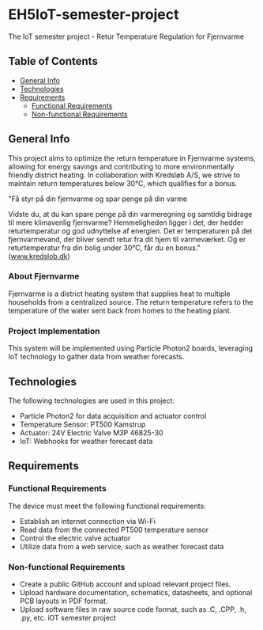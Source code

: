 # EH5IoT-semester-project
The IoT semester project - Retur Temperature Regulation for Fjernvarme
## Table of Contents
- [General Info](#general-info)
- [Technologies](#technologies)
- [Requirements](#requirements)
  - [Functional Requirements](#functional-requirements)
  - [Non-functional Requirements](#non-functional-requirements)

## General Info
This project aims to optimize the return temperature in Fjernvarme systems, allowing for energy savings and contributing to more environmentally friendly district heating. In collaboration with Kredsløb A/S, we strive to maintain return temperatures below 30°C, which qualifies for a bonus.

"Få styr på din fjernvarme og spar penge på din varme

Vidste du, at du kan spare penge på din varmeregning og samtidig bidrage til mere klimavenlig fjernvarme? Hemmeligheden ligger i det, der hedder returtemperatur og god udnyttelse af energien.
Det er temperaturen på det fjernvarmevand, der bliver sendt retur fra dit hjem til varmeværket.
Og er returtemperatur fra din bolig under 30°C, får du en bonus." (www.kredslob.dk)

### About Fjernvarme
Fjernvarme is a district heating system that supplies heat to multiple households from a centralized source. The return temperature refers to the temperature of the water sent back from homes to the heating plant.

### Project Implementation
This system will be implemented using Particle Photon2 boards, leveraging IoT technology to gather data from weather forecasts.

## Technologies
The following technologies are used in this project:
- Particle Photon2 for data acquisition and actuator control
- Temperature Sensor: PT500 Kamstrup
- Actuator: 24V Electric Valve M3P 46825-30
- IoT: Webhooks for weather forecast data

## Requirements
### Functional Requirements
The device must meet the following functional requirements:
- Establish an internet connection via Wi-Fi
- Read data from the connected PT500 temperature sensor
- Control the electric valve actuator
- Utilize data from a web service, such as weather forecast data

### Non-functional Requirements

- Create a public GitHub account and upload relevant project files.
- Upload hardware documentation, schematics, datasheets, and optional PCB layouts in PDF format.
- Upload software files in raw source code format, such as .C, .CPP, .h, .py, etc.
iOT semester project